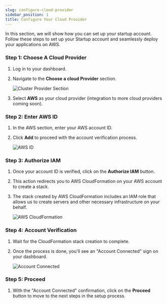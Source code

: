 ```yaml
---
slug: configure-cloud-provider
sidebar_position: 1
title: Configure Your Cloud Provider
---
```


In this section, we will show how you can set up your startup account. Follow these steps to set up your Startup account and seamlessly deploy your applications on AWS.

### Step 1: Choose A Cloud Provider

1. Log in to your dashboard.
2. Navigate to the **Choose a cloud Provider** section.

   ![Cluster Provider Section](https://pub-30c11acc143348fcae20835653c5514d.r2.dev//12/15/stup_dashboard_7ea9539205.png)

3. Select **AWS** as your cloud provider (integration to more cloud providers coming soon).

### Step 2: Enter AWS ID

1. In the AWS section, enter your AWS account ID.
2. Click **Add** to proceed with the account verification process.

    ![AWS ID](https://pub-30c11acc143348fcae20835653c5514d.r2.dev//12/15/stup_aws_id_54f6ebb5f2.png)

### Step 3: Authorize IAM

1. Once your account ID is verified, click on the **Authorize IAM** button.
2. This action redirects you to AWS CloudFormation on your AWS account to create a stack.
3. The stack created by AWS CloudFormation includes an IAM role that allows us to create servers and other necessary infrastructure on your behalf.

    ![AWS CloudFormation](https://pub-30c11acc143348fcae20835653c5514d.r2.dev//12/15/stup_cloudformation_516d0d93b9.png)

### Step 4: Account Verification

1. Wait for the CloudFormation stack creation to complete.
2. Once the process is done, you'll see an "Account Connected" sign on your dashboard.

   ![Account Connected](https://pub-30c11acc143348fcae20835653c5514d.r2.dev//12/15/stup_aws_connected_b8e0329747.png)

### Step 5: Proceed

1. With the "Account Connected" confirmation, click on the **Proceed** button to move to the next steps in the setup process.